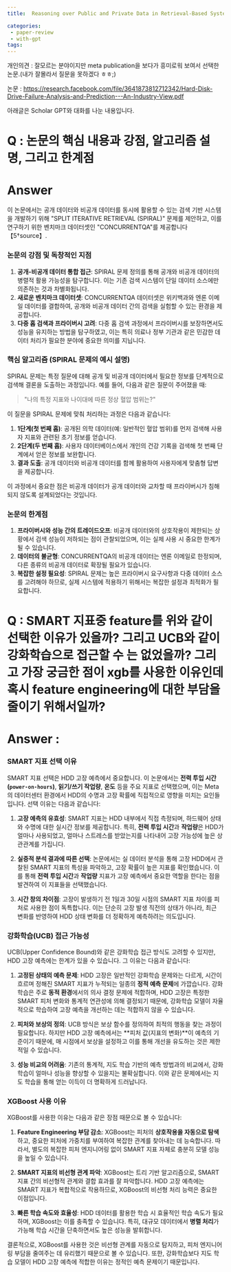 ```yaml
---
title:  Reasoning over Public and Private Data in Retrieval-Based Systems

categories:
 - paper-review
 - with-gpt
tags:
---
```


개인의견 : 잘모르는 분야이지만 meta publication을 보다가 흥미로워 보여서 선택한 논문.(내가 잘몰라서 질문을 못하겠다 ㅎㅎ;)

논문 : https://research.facebook.com/file/3641873812712342/Hard-Disk-Drive-Failure-Analysis-and-Prediction---An-Industry-View.pdf 


아래글은 Scholar GPT와 대화를 나눈 내용입니다.

# Q : 논문의 핵심 내용과 강점, 알고리즘 설명, 그리고 한계점

# Answer

이 논문에서는 공개 데이터와 비공개 데이터를 동시에 활용할 수 있는 검색 기반 시스템을 개발하기 위해 "SPLIT ITERATIVE RETRIEVAL (SPIRAL)" 문제를 제안하고, 이를 연구하기 위한 벤치마크 데이터셋인 "CONCURRENTQA"를 제공합니다【5†source】.

### 논문의 강점 및 독창적인 지점

1. **공개-비공개 데이터 통합 접근**: SPIRAL 문제 정의를 통해 공개와 비공개 데이터의 병렬적 활용 가능성을 탐구합니다. 이는 기존 검색 시스템이 단일 데이터 소스에만 의존하는 것과 차별화됩니다.
2. **새로운 벤치마크 데이터셋**: CONCURRENTQA 데이터셋은 위키백과와 엔론 이메일 데이터를 결합하여, 공개와 비공개 데이터 간의 검색을 실험할 수 있는 환경을 제공합니다.
3. **다중 홉 검색과 프라이버시 고려**: 다중 홉 검색 과정에서 프라이버시를 보장하면서도 성능을 유지하는 방법을 탐구하였고, 이는 특히 의료나 정부 기관과 같은 민감한 데이터 처리가 필요한 분야에 중요한 의미를 지닙니다.

### 핵심 알고리즘 (SPIRAL 문제의 예시 설명)

SPIRAL 문제는 특정 질문에 대해 공개 및 비공개 데이터에서 필요한 정보를 단계적으로 검색해 결론을 도출하는 과정입니다. 예를 들어, 다음과 같은 질문이 주어졌을 때:

> "나의 특정 지표와 나이대에 따른 정상 혈압 범위는?"

이 질문을 SPIRAL 문제에 맞춰 처리하는 과정은 다음과 같습니다:
1. **1단계(첫 번째 홉)**: 공개된 의학 데이터(예: 일반적인 혈압 범위)를 먼저 검색해 사용자 지표와 관련된 초기 정보를 얻습니다.
2. **2단계(두 번째 홉)**: 사용자 데이터베이스에서 개인의 건강 기록을 검색해 첫 번째 단계에서 얻은 정보를 보완합니다.
3. **결과 도출**: 공개 데이터와 비공개 데이터를 함께 활용하여 사용자에게 맞춤형 답변을 제공합니다.

이 과정에서 중요한 점은 비공개 데이터가 공개 데이터와 교차할 때 프라이버시가 침해되지 않도록 설계되었다는 것입니다.

### 논문의 한계점

1. **프라이버시와 성능 간의 트레이드오프**: 비공개 데이터와의 상호작용이 제한되는 상황에서 검색 성능이 저하되는 점이 관찰되었으며, 이는 실제 사용 시 중요한 한계가 될 수 있습니다.
2. **데이터의 불균형**: CONCURRENTQA의 비공개 데이터는 엔론 이메일로 한정되며, 다른 종류의 비공개 데이터로 확장될 필요가 있습니다.
3. **복잡한 설정 필요성**: SPIRAL 문제는 높은 프라이버시 요구사항과 다중 데이터 소스를 고려해야 하므로, 실제 시스템에 적용하기 위해서는 복잡한 설정과 최적화가 필요합니다.


# Q : SMART 지표중 feature를 위와 같이 선택한 이유가 있을까? 그리고 UCB와 같이 강화학습으로 접근할 수 는 없었을까? 그리고 가장 궁금한 점이 xgb를 사용한 이유인데 혹시 feature engineering에 대한 부담을 줄이기 위해서일까?

# Answer : 
### SMART 지표 선택 이유

SMART 지표 선택은 HDD 고장 예측에서 중요합니다. 이 논문에서는 **전력 투입 시간(`power-on-hours`)**, **읽기/쓰기 작업량**, **온도** 등을 주요 지표로 선택했으며, 이는 Meta의 데이터센터 환경에서 HDD의 수명과 고장 확률에 직접적으로 영향을 미치는 요인들입니다. 선택 이유는 다음과 같습니다:

1. **고장 예측의 유효성**: SMART 지표는 HDD 내부에서 직접 측정되며, 하드웨어 상태와 수명에 대한 실시간 정보를 제공합니다. 특히, **전력 투입 시간**과 **작업량**은 HDD가 얼마나 사용되었고, 얼마나 스트레스를 받았는지를 나타내어 고장 가능성에 높은 상관관계를 가집니다.

2. **실증적 분석 결과에 따른 선택**: 논문에서는 실 데이터 분석을 통해 고장 HDD에서 관찰된 SMART 지표의 특성을 파악하고, 고장 확률이 높은 지표를 확인했습니다. 이를 통해 **전력 투입 시간**과 **작업량** 지표가 고장 예측에서 중요한 역할을 한다는 점을 발견하여 이 지표들을 선택했습니다.

3. **시간 창의 차이점**: 고장이 발생하기 전 1일과 30일 시점의 SMART 지표 차이를 피처로 사용한 점이 독특합니다. 이는 단순히 고장 발생 직전의 상태가 아니라, 최근 변화를 반영하여 HDD 상태 변화를 더 정확하게 예측하려는 의도입니다.

### 강화학습(UCB) 접근 가능성

UCB(Upper Confidence Bound)와 같은 강화학습 접근 방식도 고려할 수 있지만, HDD 고장 예측에는 한계가 있을 수 있습니다. 그 이유는 다음과 같습니다:

1. **고정된 상태의 예측 문제**: HDD 고장은 일반적인 강화학습 문제와는 다르게, 시간이 흐르며 정해진 SMART 지표가 누적되는 일종의 **정적 예측 문제**에 가깝습니다. 강화학습은 주로 **동적 환경**에서의 의사 결정 문제에 적합하며, HDD 고장은 특정한 SMART 피처 변화와 통계적 연관성에 의해 결정되기 때문에, 강화학습 모델이 자율적으로 학습하여 고장 예측을 개선하는 데는 적합하지 않을 수 있습니다.

2. **피처와 보상의 정의**: UCB 방식은 보상 함수를 정의하여 최적의 행동을 찾는 과정이 필요합니다. 하지만 HDD 고장 예측에서는 **피처 값(지표의 변화)**이 예측의 기준이기 때문에, 매 시점에서 보상을 설정하고 이를 통해 개선을 유도하는 것은 제한적일 수 있습니다.

3. **성능 비교의 어려움**: 기존의 통계적, 지도 학습 기반의 예측 방법과의 비교에서, 강화학습이 얼마나 성능을 향상할 수 있을지는 불확실합니다. 이와 같은 문제에서는 지도 학습을 통해 얻는 이득이 더 명확하게 드러납니다.

### XGBoost 사용 이유

XGBoost를 사용한 이유는 다음과 같은 장점 때문으로 볼 수 있습니다:

1. **Feature Engineering 부담 감소**: XGBoost는 피처의 **상호작용을 자동으로 탐색**하고, 중요한 피처에 가중치를 부여하여 복잡한 관계를 찾아내는 데 능숙합니다. 따라서, 별도의 복잡한 피처 엔지니어링 없이 SMART 지표 자체로 충분히 모델 성능을 높일 수 있습니다.

2. **SMART 지표의 비선형 관계 파악**: XGBoost는 트리 기반 알고리즘으로, SMART 지표 간의 비선형적 관계와 결합 효과를 잘 파악합니다. HDD 고장 예측에는 SMART 지표가 복합적으로 작용하므로, XGBoost의 비선형 처리 능력은 중요한 이점입니다.

3. **빠른 학습 속도와 효율성**: HDD 데이터를 활용한 학습 시 효율적인 학습 속도가 필요하며, XGBoost는 이를 충족할 수 있습니다. 특히, 대규모 데이터에서 **병렬 처리**가 가능해 학습 시간을 단축하면서도 높은 성능을 발휘합니다.

결론적으로, XGBoost를 사용한 것은 비선형 관계를 자동으로 탐지하고, 피처 엔지니어링 부담을 줄여주는 데 유리했기 때문으로 볼 수 있습니다. 또한, 강화학습보다 지도 학습 모델이 HDD 고장 예측에 적합한 이유는 정적인 예측 문제이기 때문입니다.